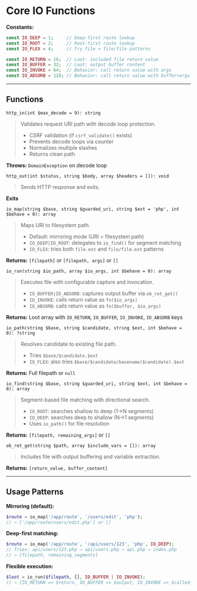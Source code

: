 # Core IO Functions

**Constants:**
```php
const IO_DEEP = 1;     // Deep-first route lookup
const IO_ROOT = 2;     // Root-first route lookup  
const IO_FLEX = 4;     // Try file + file/file patterns

const IO_RETURN = 16;  // Loot: included file return value
const IO_BUFFER = 32;  // Loot: output buffer content
const IO_INVOKE = 64;  // Behavior: call return value with args
const IO_ABSORB = 128; // Behavior: call return value with buffer+args
```

---

## Functions

`http_in(int $max_decode = 9): string`

>Validates request URI path with decode loop protection.
>
>- CSRF validation (if `csrf_validate()` exists)
>- Prevents decode loops via counter
>- Normalizes multiple slashes
>- Returns clean path

**Throws:** `DomainException` on decode loop

`http_out(int $status, string $body, array $headers = []): void`

>Sends HTTP response and exits.

**Exits**

`io_map(string $base, string $guarded_uri, string $ext = 'php', int $behave = 0): array`

>Maps URI to filesystem path.
>
>- Default: mirroring mode (URI = filesystem path)
>- `IO_DEEP|IO_ROOT`: delegates to `io_find()` for segment matching
>- `IO_FLEX`: tries both `file.ext` and `file/file.ext` patterns

**Returns:** `[filepath]` or `[filepath, args]` or `[]`

`io_run(string $io_path, array $io_args, int $behave = 0): array`

>Executes file with configurable capture and invocation.
>
>- `IO_BUFFER|IO_ABSORB`: captures output buffer via `ob_ret_get()`
>- `IO_INVOKE`: calls return value as `fn($io_args)`
>- `IO_ABSORB`: calls return value as `fn($buffer, $io_args)`

**Returns:** Loot array with `IO_RETURN`, `IO_BUFFER`, `IO_INVOKE`, `IO_ABSORB` keys

`io_path(string $base, string $candidate, string $ext, int $behave = 0): ?string`

>Resolves candidate to existing file path.
>
>- Tries `$base/$candidate.$ext`
>- `IO_FLEX`: also tries `$base/$candidate/basename($candidate).$ext`

**Returns:** Full filepath or `null`

`io_find(string $base, string $guarded_uri, string $ext, int $behave = 0): array`

>Segment-based file matching with directional search.
>
>- `IO_ROOT`: searches shallow to deep (1→N segments)
>- `IO_DEEP`: searches deep to shallow (N→1 segments)
>- Uses `io_path()` for file resolution

**Returns:** `[filepath, remaining_args]` or `[]`

`ob_ret_get(string $path, array $include_vars = []): array`

>Includes file with output buffering and variable extraction.

**Returns:** `[return_value, buffer_content]`

---

## Usage Patterns

**Mirroring (default):**
```php
$route = io_map('/app/route', '/users/edit', 'php');
// → ['/app/route/users/edit.php'] or []
```

**Deep-first matching:**
```php
$route = io_map('/app/route', '/api/users/123', 'php', IO_DEEP);
// Tries: api/users/123.php → api/users.php → api.php → index.php
// → [filepath, remaining_segments]
```

**Flexible execution:**
```php
$loot = io_run($filepath, [], IO_BUFFER | IO_INVOKE);
// → [IO_RETURN => $return, IO_BUFFER => $output, IO_INVOKE => $called_result]
```